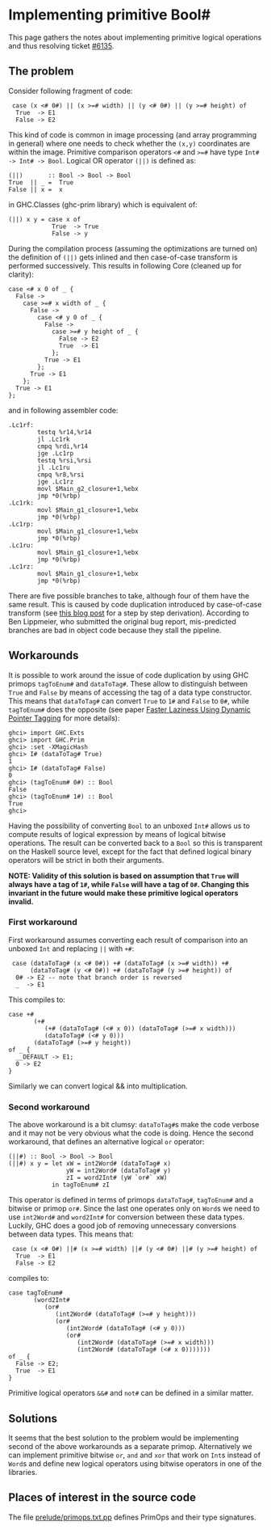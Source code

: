 # Implementing primitive Bool\#


This page gathers the notes about implementing primitive logical operations and thus resolving ticket [\#6135](https://gitlab.haskell.org//ghc/ghc/issues/6135).

## The problem


Consider following fragment of code:

```wiki
 case (x <# 0#) || (x >=# width) || (y <# 0#) || (y >=# height) of
  True  -> E1
  False -> E2
```


This kind of code is common in image processing (and array programming in general) where one needs to check whether the `(x,y)` coordinates are within the image. Primitive comparison operators `<#` and `>=#` have type `Int# -> Int# -> Bool`. Logical OR operator `(||)` is defined as:

```wiki
(||)       :: Bool -> Bool -> Bool
True  || _ =  True
False || x =  x
```


in GHC.Classes (ghc-prim library) which is equivalent of:

```wiki
(||) x y = case x of
            True  -> True
            False -> y
```


During the compilation process (assuming the optimizations are turned on) the definition of `(||)` gets inlined and then case-of-case transform is performed successively. This results in following Core (cleaned up for clarity):

```wiki
case <# x 0 of _ {
  False ->
    case >=# x width of _ {
      False ->
        case <# y 0 of _ {
          False ->
            case >=# y height of _ {
              False -> E2
              True  -> E1
            };
          True -> E1
        };
      True -> E1
    };
  True -> E1
};
```


and in following assembler code:

```wiki
.Lc1rf:
        testq %r14,%r14
        jl .Lc1rk
        cmpq %rdi,%r14
        jge .Lc1rp
        testq %rsi,%rsi
        jl .Lc1ru
        cmpq %r8,%rsi
        jge .Lc1rz
        movl $Main_g2_closure+1,%ebx
        jmp *0(%rbp)
.Lc1rk:
        movl $Main_g1_closure+1,%ebx
        jmp *0(%rbp)
.Lc1rp:
        movl $Main_g1_closure+1,%ebx
        jmp *0(%rbp)
.Lc1ru:
        movl $Main_g1_closure+1,%ebx
        jmp *0(%rbp)
.Lc1rz:
        movl $Main_g1_closure+1,%ebx
        jmp *0(%rbp)
```


There are five possible branches to take, although four of them have the same result. This is caused by code duplication introduced by case-of-case transform (see [ this blog post](http://ics.p.lodz.pl/~stolarek/blog/2013/01/taking-magic-out-of-ghc-or-tracing-compilation-by-transformation/) for a step by step derivation). According to Ben Lippmeier, who submitted the original bug report, mis-predicted branches are bad in object code because they stall the pipeline.

## Workarounds


It is possible to work around the issue of code duplication by using GHC primops `tagToEnum#` and `dataToTag#`. These allow to distinguish between `True` and `False` by means of accessing the tag of a data type constructor. This means that `dataToTag#` can convert `True` to `1#` and `False` to `0#`, while `tagToEnum#` does the opposite (see paper [ Faster Laziness Using Dynamic Pointer Tagging](http://research.microsoft.com/en-us/um/people/simonpj/papers/ptr-tag/index.htm) for more details): 

```wiki
ghci> import GHC.Exts
ghci> import GHC.Prim
ghci> :set -XMagicHash
ghci> I# (dataToTag# True)
1
ghci> I# (dataToTag# False)
0
ghci> (tagToEnum# 0#) :: Bool
False
ghci> (tagToEnum# 1#) :: Bool
True
ghci>
```


Having the possibility of converting `Bool` to an unboxed `Int#` allows us to compute results of logical expression by means of logical bitwise operations. The result can be converted back to a `Bool` so this is transparent on the Haskell source level, except for the fact that defined logical binary operators will be strict in both their arguments.

**NOTE: Validity of this solution is based on assumption that `True` will always have a tag of `1#`, while `False` will have a tag of `0#`. Changing this invariant in the future would make these primitive logical operators invalid.**

### First workaround


First workaround assumes converting each result of comparison into an unboxed `Int` and replacing `||` with `+#`:

```wiki
 case (dataToTag# (x <# 0#)) +# (dataToTag# (x >=# width)) +#
      (dataToTag# (y <# 0#)) +# (dataToTag# (y >=# height)) of
  0# -> E2 -- note that branch order is reversed
  _  -> E1
```


This compiles to:

```wiki
case +#
       (+#
          (+# (dataToTag# (<# x 0)) (dataToTag# (>=# x width)))
          (dataToTag# (<# y 0)))
       (dataToTag# (>=# y height))
of _ {
  __DEFAULT -> E1;
  0 -> E2
}
```


Similarly we can convert logical && into multiplication.

### Second workaround


The above workaround is a bit clumsy: `dataToTag#`s make the code verbose and it may not be very obvious what the code is doing. Hence the second workaround, that defines an alternative logical `or` operator:

```wiki
(||#) :: Bool -> Bool -> Bool
(||#) x y = let xW = int2Word# (dataToTag# x)
                yW = int2Word# (dataToTag# y)
                zI = word2Int# (yW `or#` xW)
            in tagToEnum# zI
```


This operator is defined in terms of primops `dataToTag#`, `tagToEnum#` and a bitwise or primop `or#`. Since the last one operates only on `Word`s we need to use `int2Word#` and `word2Int#` for conversion between these data types. Luckily, GHC does a good job of removing unnecessary conversions between data types. This means that:

```wiki
 case (x <# 0#) ||# (x >=# width) ||# (y <# 0#) ||# (y >=# height) of
  True  -> E1
  False -> E2
```


compiles to:

```wiki
case tagToEnum#
       (word2Int#
          (or#
             (int2Word# (dataToTag# (>=# y height)))
             (or#
                (int2Word# (dataToTag# (<# y 0)))
                (or#
                   (int2Word# (dataToTag# (>=# x width)))
                   (int2Word# (dataToTag# (<# x 0)))))))
of _ {
  False -> E2;
  True  -> E1
}
```


Primitive logical operators `&&#` and `not#` can be defined in a similar matter.

## Solutions


It seems that the best solution to the problem would be implementing second of the above workarounds as a separate primop. Alternatively we can implement primitive bitwise `or`, `and` and `xor` that work on `Int`s instead of `Word`s and define new logical operators using bitwise operators in one of the libraries.

## Places of interest in the source code


The file [prelude/primops.txt.pp](/trac/ghc/browser/ghc/prelude/primops.txt.pp) defines PrimOps and their type signatures.

